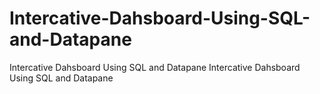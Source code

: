 # Intercative-Dahsboard-Using-SQL-and-Datapane
Intercative Dahsboard Using SQL and Datapane
Intercative Dahsboard Using SQL and Datapane

